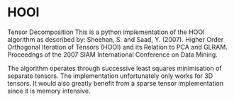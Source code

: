 # HOOI
Tensor Decomposition
This is a python implementation of the HOOI algorithm as described by: 
Sheehan, S. and Saad, Y. (2007). Higher Order Orthogonal Iteration of Tensors (HOOI) and its Relation to PCA and GLRAM. Proceedngs of the 2007 SIAM International Conference on Data Mining.

The algorithm operates through successive least squares minimisation of separate tensors. The implementation unfortunately only works for 3D tensors. It would also greatly benefit from a sparse tensor implementation since it is memory intensive.
